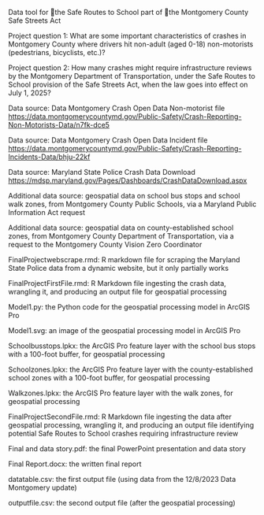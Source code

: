 Data tool for the Safe Routes to School part of the Montgomery County Safe Streets Act

Project question 1: What are some important characteristics of crashes in Montgomery County where drivers hit non-adult (aged 0-18) non-motorists (pedestrians, bicyclists, etc.)?

Project question 2: How many crashes might require infrastructure reviews by the Montgomery Department of Transportation, under the Safe Routes to School provision of the Safe Streets Act, when the law goes into effect on July 1, 2025?

Data source: Data Montgomery Crash Open Data Non-motorist file https://data.montgomerycountymd.gov/Public-Safety/Crash-Reporting-Non-Motorists-Data/n7fk-dce5

Data source: Data Montgomery Crash Open Data Incident file https://data.montgomerycountymd.gov/Public-Safety/Crash-Reporting-Incidents-Data/bhju-22kf

Data source: Maryland State Police Crash Data Download https://mdsp.maryland.gov/Pages/Dashboards/CrashDataDownload.aspx

Additional data source: geospatial data on school bus stops and school walk zones, from Montgomery County Public Schools, via a Maryland Public Information Act request

Additional data source: geospatial data on county-established school zones, from Montgomery County Department of Transportation, via a request to the Montgomery County Vision Zero Coordinator

FinalProjectwebscrape.rmd: R markdown file for scraping the Maryland State Police data from a dynamic website, but it only partially works

FinalProjectFirstFile.rmd: R Markdown file ingesting the crash data, wrangling it, and producing an output file for geospatial processing

Model1.py: the Python code for the geospatial processing model in ArcGIS Pro

Model1.svg: an image of the geospatial processing model in ArcGIS Pro

Schoolbusstops.lpkx: the ArcGIS Pro feature layer with the school bus stops with a 100-foot buffer, for geospatial processing

Schoolzones.lpkx: the ArcGIS Pro feature layer with the county-established school zones with a 100-foot buffer, for geospatial processing

Walkzones.lpkx: the ArcGIS Pro feature layer with the walk zones, for geospatial processing

FinalProjectSecondFile.rmd: R Markdown file ingesting the data after geospatial processing, wrangling it, and producing an output file identifying potential Safe Routes to School crashes requiring infrastructure review

Final and data story.pdf: the final PowerPoint presentation and data story

Final Report.docx: the written final report

datatable.csv: the first output file (using data from the 12/8/2023 Data Montgomery update)

outputfile.csv: the second output file (after the geospatial processing)
